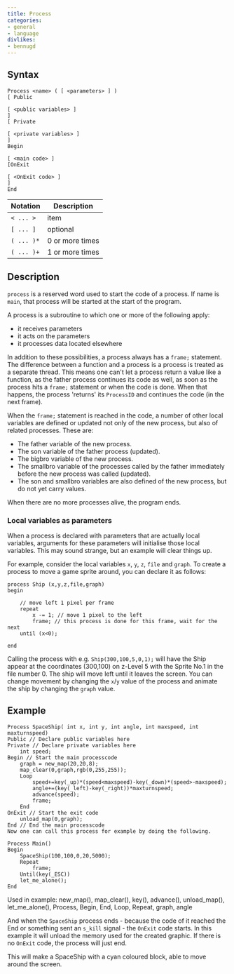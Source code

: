 ```yaml
---
title: Process
categories:
- general
- language
divlikes:
- bennugd
---
```


## Syntax

```
Process <name> ( [ <parameters> ] )
[ Public

[ <public variables> ]
]
[ Private

[ <private variables> ]
]
Begin

[ <main code> ]
[OnExit

[ <OnExit code> ]
]
End
```

| Notation | Description |
|---|---|
| `< ... >` | item |
| `[ ... ]` | optional |
| `( ... )*` | 0 or more times |
| `( ... )+` | 1 or more times |

## Description

`process` is a reserved word used to start the code of a process. If name is `main`, that process will be started at the start of the program.

A process is a subroutine to which one or more of the following apply:

- it receives parameters
- it acts on the parameters
- it processes data located elsewhere

In addition to these possibilities, a process always has a `frame;` statement. The difference between a function and a process is a process is treated as a separate thread. This means one can't let a process return a value like a function, as the father process continues its code as well, as soon as the process hits a `frame;` statement or when the code is done. When that happens, the process 'returns' its `ProcessID` and continues the code (in the next frame).

When the `frame;` statement is reached in the code, a number of other local variables are defined or updated not only of the new process, but also of related processes. These are:

- The father variable of the new process.
- The son variable of the father process (updated).
- The bigbro variable of the new process.
- The smallbro variable of the processes called by the father immediately before the new process was called (updated).
- The son and smallbro variables are also defined of the new process, but do not yet carry values.

When there are no more processes alive, the program ends.

### Local variables as parameters

When a process is declared with parameters that are actually local variables, arguments for these parameters will initialise those local variables. This may sound strange, but an example will clear things up.

For example, consider the local variables `x`, `y`, `z`, `file` and `graph`. To create a process to move a game sprite around, you can declare it as follows:

```
process Ship (x,y,z,file,graph)
begin

    // move left 1 pixel per frame
    repeat
        x -= 1; // move 1 pixel to the left
        frame; // this process is done for this frame, wait for the next
    until (x<0);

end
```

Calling the process with e.g. `Ship(300,100,5,0,1);` will have the Ship appear at the coordinates (300,100) on z-Level 5 with the Sprite No.1 in the file number 0. The ship will move left until it leaves the screen. You can change movement by changing the `x`/`y` value of the process and animate the ship by changing the `graph` value.

## Example

```
Process SpaceShip( int x, int y, int angle, int maxspeed, int maxturnspeed)
Public // Declare public variables here
Private // Declare private variables here
    int speed;
Begin // Start the main processcode
    graph = new_map(20,20,8);
    map_clear(0,graph,rgb(0,255,255));
    Loop
        speed+=key(_up)*(speed<maxspeed)-key(_down)*(speed>-maxspeed);
        angle+=(key(_left)-key(_right))*maxturnspeed;
        advance(speed);
        frame;
    End
OnExit // Start the exit code
    unload_map(0,graph);
End // End the main processcode
Now one can call this process for example by doing the following.

Process Main()
Begin
    SpaceShip(100,100,0,20,5000);
    Repeat
        frame;
    Until(key(_ESC))
    let_me_alone();
End
```

Used in example: new_map(), map_clear(), key(), advance(), unload_map(), let_me_alone(), Process, Begin, End, Loop, Repeat, graph, angle

And when the `SpaceShip` process ends - because the code of it reached the End or something sent an `s_kill` signal - the `OnExit` code starts. In this example it will unload the memory used for the created graphic. If there is no `OnExit` code, the process will just end.

This will make a SpaceShip with a cyan coloured block, able to move around the screen.

